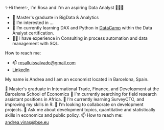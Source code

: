 ✨Hi there✨, I’m Rosa and I'm an aspiring Data Analyst 👋👩‍💻
- 🏫 Master's graduate in BigData & Analytics
- 👀 I’m interested in ...
- 🌱 I’m currently learning DAX and Python in [DataCamp](https://www.datacamp.com) within the Data Analyst certification.
- 👩‍💼 I have experience in Consulting in process automation and data management with SQL.

How to reach me:
- 📫 rosalluissalvado@gmail.com
- [LinkedIn](https://www.linkedin.com/in/rosalluissalvado/)

<!---
RosaLluisSalvado/RosaLluisSalvado is a ✨ special ✨ repository because its `README.md` (this file) appears on your GitHub profile.
You can click the Preview link to take a look at your changes.
--->


My name is Andrea and I am an economist located in Barcelona, Spain.

🏫 Master's graduate in International Trade, Finance, and Development at the Barcelona School of Economics
🔭 I’m currently searching for field research assistant positions in Africa.
🌱 I’m currently learning SurveyCTO, and improving my skills in R.
👯 I’m looking to collaborate on development projects.
💬 Ask me about development topics, quantitative and statistically skills in economics and public policy.
📫 How to reach me: andrea.vinas@bse.eu
